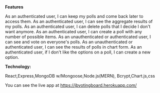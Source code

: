 
__Features__

As an authenticated user, I can keep my polls and come back later to access them.
As an authenticated user, I can see the aggregate results of my polls.
As an authenticated user, I can delete polls that I decide I don't want anymore.
As an authenticated user, I can create a poll with any number of possible items.
As an unauthenticated or authenticated user, I can see and vote on everyone's polls.
As an unauthenticated or authenticated user, I can see the results of polls in chart form.
 As an authenticated user, if I don't like the options on a poll, I can create a new option.

__Technology:__

React,Express,MongoDB w/Mongoose,Node.js(MERN), Bcrypt,Chart.js,css

You can see the live app at https://jbvotingboard.herokuapp.com/

